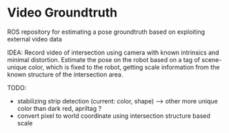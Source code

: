 # Video Groundtruth

ROS repository for estimating a pose groundtruth based on exploiting external video data

IDEA: Record video of intersection using camera with known intrinsics and minimal distortion. Estimate the pose on the robot based on a tag of scene-unique color, which is fixed to the robot, getting scale information from the known structure of the intersection area.

TODO: 
- stabilizing strip detection (current: color, shape) --> other more unique color than dark red, apriltag ?
- convert pixel to world coordinate using intersection structure based scale
